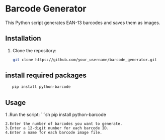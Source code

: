 ﻿# Barcode Generator

This Python script generates EAN-13 barcodes and saves them as images.

## Installation

1. Clone the repository:
   ```sh
   git clone https://github.com/your_username/barcode_generator.git
## install required packages
 ```sh
    pip install python-barcode
```
## Usage
1 .Run the script:
    ```sh
          pip install python-barcode
   ```
2.Enter the number of barcodes you want to generate.
3.Enter a 12-digit number for each barcode ID.
4.Enter a name for each barcode image file.



